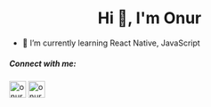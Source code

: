 <h1 align="center">Hi 👋, I'm Onur</h1>

- 🌱 I’m currently learning React Native, JavaScript


<h5 align="left">Connect with me:</h5>
<p align="left">
<a href="https://www.linkedin.com/in/onurpolat05/" target="blank"><img align="center" src="https://velanovascular.com/wp-content/uploads/2020/06/LinkedIn.png" alt="onurpolat05" height="30" width="30" /></a>
<a href="https://www.instagram.com/onurpolat05/" target="blank"><img align="center" src="https://upload.wikimedia.org/wikipedia/commons/thumb/e/e7/Instagram_logo_2016.svg/1200px-Instagram_logo_2016.svg.png" alt="onurpolat05" height="30" width="30" /></a>

</p>


<!--
**onurpolat05/onurpolat05** is a ✨ _special_ ✨ repository because its `README.md` (this file) appears on your GitHub profile.

Here are some ideas to get you started:

- 🔭 I’m currently working on ...
- 🌱 I’m currently learning ...
- 👯 I’m looking to collaborate on ...
- 🤔 I’m looking for help with ...
- 💬 Ask me about ...
- 📫 How to reach me: ...
- 😄 Pronouns: ...
- ⚡ Fun fact: ...
-->
